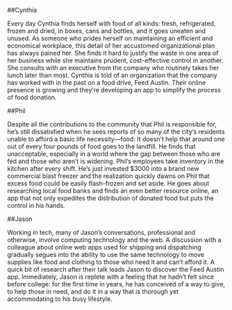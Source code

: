 ##Cynthia

Every day Cynthia finds herself with food of all kinds: fresh, refrigerated, frozen and dried, in boxes, cans and bottles, and it goes uneaten and unused. As someone who prides herself on maintaining an efficient and economical workplace, this detail of her accustomed organizational plan has always pained her. She finds it hard to justify the waste in one area of her business while she maintains prudent, cost-effective control in another. She consults with an executive from the company who routinely takes her lunch later than most. Cynthia is told of an organization that the company has worked with in the past on a food drive, Feed Austin. Their online presence is growing and they’re developing an app to simplify the process of food donation. 

##Phil

Despite all the contributions to the community that Phil is responsible for, he’s still dissatisfied when he sees reports of so many of the city’s residents unable to afford a basic life necessity—food. It doesn’t help that around one out of every four pounds of food goes to the landfill. He finds that unacceptable, especially in a world where the gap between those who are fed and those who aren’t is widening. Phil’s employees take inventory in the kitchen after every shift. He’s just invested $3000 into a brand new commercial blast freezer and the realization quickly dawns on Phil that excess food could be easily flash-frozen and set aside. He goes about researching local food banks and finds an even better resource online, an app that not only expedites the distribution of donated food but puts the control in his hands.

##Jason

Working in tech, many of Jason’s conversations, professional and otherwise, involve computing technology and the web. A discussion with a colleague about online web apps used for shipping and dispatching gradually segues into the ability to use the same technology to move supplies like food and clothing to those who need it and can’t afford it. A quick bit of research after their talk leads Jason to discover the Feed Austin app. Immediately, Jason is replete with a feeling that he hadn’t felt since before college: for the first time in years, he has conceived of a way to give, to help those in need, and do it in a way that is thorough yet accommodating to his busy lifestyle.